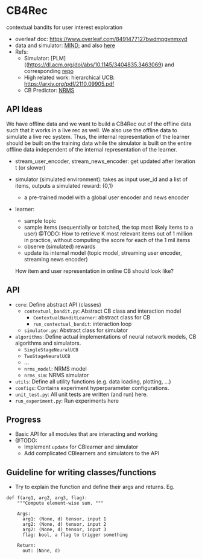 # CB4Rec

contextual bandits for user interest exploration

- overleaf doc: https://www.overleaf.com/8491477127bwdmpgvnmxyd 
- data and simulator: [MIND](https://msnews.github.io/); and also [here](https://microsoftapc-my.sharepoint.com/:f:/g/personal/v-mezhang_microsoft_com/EjPH1GwpA4NNn4xv2qhvgy8B-UveTuXVVbKH_WCdyt4A2g?e=YSHG2C)
- Refs:
  - Simulator: [PLM]((https://dl.acm.org/doi/abs/10.1145/3404835.3463069) and corresponding [repo](https://github.com/wuch15/PLM4NewsRec)
  - High related work: hierarchical UCB: https://arxiv.org/pdf/2110.09905.pdf 
  - CB Predictor: [NRMS](https://aclanthology.org/D19-1671/)


## API Ideas

We have offline data and we want to build a CB4Rec out of the offline data such that it works in a live rec as well. We also use the offline data to simulate a live rec system. Thus, the internal representation of the learner should be built on the training data while the simulator is built on the entire offline data independent of the internal representation of the learner. 

* stream_user_encoder, stream_news_encoder: get updated after iteration t (or slower)
* simulator (simulated environment): takes as input user_id and a list of items, outputs a simulated reward: {0,1}  

  * a pre-trained model with a global user encoder and news encoder 

* learner: 

  * sample topic 
  * sample items (sequentially or batched, the top most likely items to a user) @TODO: How to retrieve K most relevant items out of 1 million in practice, without computing the score for each of the 1 mil items 
  * observe (simulated) rewards 
  * update its internal model (topic model, streaming user encoder, streaming news encoder)  



  How item and user representation in online CB should look like? 


## API 

* `core`: Define abstract API (classes)  
  * `contextual_bandit.py`: Abstract CB class and interaction model  
    * `ContextualBanditLearner`: abstract class for CB 
    * `run_contextual_bandit`: interaction loop 
  * `simulator.py`: Abstract class for simulator 
* `algorithms`: Define actual implementations of neural network models, CB algorithms and simulators.  
  * `SingleStageNeuralUCB`
  * `TwoStageNeuralUCB`
  * ... 
  * `nrms_model`: NRMS model 
  * `nrms_sim`: NRMS simulator
* `utils`: Define all utility functions (e.g. data loading, plotting, ...)  
* `configs`: Contains experiment hyperparameter configurations. 
* `unit_test.py`: All unit tests are written (and run) here. 
* `run_experiment.py`: Run experiments here   

## Progress 
* Basic API for all modules that are interacting and working 
* @TODO: 
  * Implement `update` for CBlearner and simulator 
  * Add complicated CBlearners and simulators to the API

## Guideline for writing classes/functions 
* Try to explain the function and define their args and returns. Eg. 
```
def f(arg1, arg2, arg3, flag):
    """Compute element-wise sum. """

    Args:
      arg1: (None, d) tensor, input 1 
      arg2: (None, d) tensor, input 2
      arg2: (None, d) tensor, input 3
      flag: bool, a flag to trigger something 

    Return:
      out: (None, d) 
```